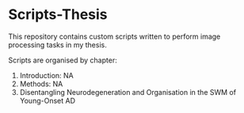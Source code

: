 # Scripts-Thesis

This repository contains custom scripts written to perform image processing tasks in my thesis.

Scripts are organised by chapter:

1. Introduction: NA
2. Methods: NA
3. Disentangling Neurodegeneration and Organisation in the SWM of Young-Onset AD
